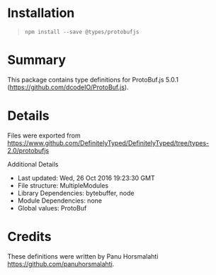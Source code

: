 # Installation
> `npm install --save @types/protobufjs`

# Summary
This package contains type definitions for ProtoBuf.js 5.0.1 (https://github.com/dcodeIO/ProtoBuf.js).

# Details
Files were exported from https://www.github.com/DefinitelyTyped/DefinitelyTyped/tree/types-2.0/protobufjs

Additional Details
 * Last updated: Wed, 26 Oct 2016 19:23:30 GMT
 * File structure: MultipleModules
 * Library Dependencies: bytebuffer, node
 * Module Dependencies: none
 * Global values: ProtoBuf

# Credits
These definitions were written by Panu Horsmalahti <https://github.com/panuhorsmalahti>.
